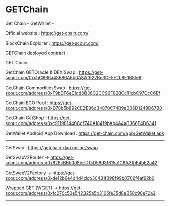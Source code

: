 # GETChain
Get Chain - GetWallet - 

Official website : https://get-chain.com/

BlockChain Explorer : https://get-scout.com/

GETChain deployed contract :

GET Chain

GetChain GETOracle & DEX Swap : https://get-scout.com/0xcbC886a48686A6b0A8Af922Be3CE5E2b8E1B856f

GetChain CommoditiesSwap : https://get-scout.com/address/0xF9bDF6eE1dd3836C2CC90F82BCc11cbC97CcC6Ef

GetChain ECO Pool : https://get-scout.com/address/0xD78b5b892CE2E36d34870C74B9e306D1249D67B8

GetChain GetShop : https://get-scout.com/address/0xc911981440Ccf740A184f9bAb4A4a8366F4D6341

GetWallet Android App Download : https://get-chain.com/app/GetWallet.apk

--------------------------------------------------------

GetSwap : https://getchain-dao.online/swap

GetSwapV2Router →
https://get-scout.com/address/0x62EcBBb0d8beD15D58d3f615a1C8A3fbE4bE2a42

GetSwapV2Factory →
https://get-scout.com/address/0xde12b6e4d4d4dcb30481f398f99b0706f4af92b0

Wrapped GET (WGET) →
https://get-scout.com/address/0xfc270c50e542325a5b3105fe35d8e358c98e72a2

--------------------------------------------------------
